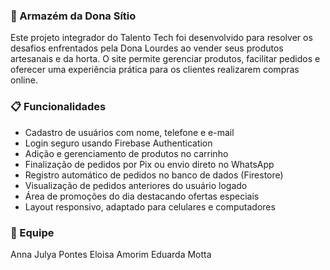 ### 🛒 Armazém da Dona Sítio
Este projeto integrador do Talento Tech foi desenvolvido para resolver os desafios enfrentados pela Dona Lourdes ao vender seus produtos artesanais e da horta. O site permite gerenciar produtos, facilitar pedidos e oferecer uma experiência prática para os clientes realizarem compras online.

### 📋 Funcionalidades
* Cadastro de usuários com nome, telefone e e-mail
* Login seguro usando Firebase Authentication
* Adição e gerenciamento de produtos no carrinho
* Finalização de pedidos por Pix ou envio direto no WhatsApp
* Registro automático de pedidos no banco de dados (Firestore)
* Visualização de pedidos anteriores do usuário logado
* Área de promoções do dia destacando ofertas especiais
* Layout responsivo, adaptado para celulares e computadores

### 👥 Equipe
Anna Julya Pontes
Eloisa Amorim
Eduarda Motta

